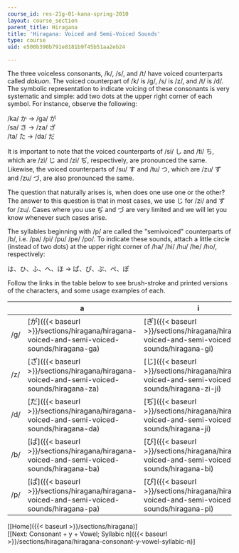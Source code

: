 ```yaml
---
course_id: res-21g-01-kana-spring-2010
layout: course_section
parent_title: Hiragana
title: 'Hiragana: Voiced and Semi-Voiced Sounds'
type: course
uid: e500b390b791e8181b9f45b51aa2eb24

---
```


The three voiceless consonants, /k/, /s/, and /t/ have voiced counterparts called _dakuon_. The voiced counterpart of /k/ is /g/, /s/ is /z/, and /t/ is /d/. The symbolic representation to indicate voicing of these consonants is very systematic and simple: add two dots at the upper right corner of each symbol. For instance, observe the following:

/ka/ か → /ga/ が  
/sa/ さ → /za/ ざ  
/ta/ た → /da/ だ

It is important to note that the voiced counterparts of /si/ し and /ti/ ち, which are /zi/ じ and /zi/ ぢ, respectively, are pronounced the same. Likewise, the voiced counterparts of /su/ す and /tu/ つ, which are /zu/ ず and /zu/ づ, are also pronounced the same.

The question that naturally arises is, when does one use one or the other? The answer to this question is that in most cases, we use じ for /zi/ and ず for /zu/. Cases where you use ぢ and づ are very limited and we will let you know whenever such cases arise.

The syllables beginning with /p/ are called the "semivoiced" counterparts of /b/, i.e. /pa/ /pi/ /pu/ /pe/ /po/. To indicate these sounds, attach a little circle (instead of two dots) at the upper right corner of /ha/ /hi/ /hu/ /he/ /ho/, respectively:

は、ひ、ふ、へ、ほ → ぱ、ぴ、ぷ、ぺ、ぽ

Follow the links in the table below to see brush-stroke and printed versions of the characters, and some usage examples of each.

| &nbsp; | a | i | u | e | o |
| --- | --- | --- | --- | --- | --- |
| /g/ | [が]({{< baseurl >}}/sections/hiragana/hiragana-voiced-and-semi-voiced-sounds/hiragana-ga) | [ぎ]({{< baseurl >}}/sections/hiragana/hiragana-voiced-and-semi-voiced-sounds/hiragana-gi) | [ぐ]({{< baseurl >}}/sections/hiragana/hiragana-voiced-and-semi-voiced-sounds/hiragana-gu) | [げ]({{< baseurl >}}/sections/hiragana/hiragana-voiced-and-semi-voiced-sounds/hiragana-ge) | [ご]({{< baseurl >}}/sections/hiragana/hiragana-voiced-and-semi-voiced-sounds/hiragana-go) |
| /z/ | [ざ]({{< baseurl >}}/sections/hiragana/hiragana-voiced-and-semi-voiced-sounds/hiragana-za) | [じ]({{< baseurl >}}/sections/hiragana/hiragana-voiced-and-semi-voiced-sounds/hiragana-zi-ji) | [ず]({{< baseurl >}}/sections/hiragana/hiragana-voiced-and-semi-voiced-sounds/hiragana-zu) | [ぜ]({{< baseurl >}}/sections/hiragana/hiragana-voiced-and-semi-voiced-sounds/hiragana-ze) | [ぞ]({{< baseurl >}}/sections/hiragana/hiragana-voiced-and-semi-voiced-sounds/hiragana-zo) |
| /d/ | [だ]({{< baseurl >}}/sections/hiragana/hiragana-voiced-and-semi-voiced-sounds/hiragana-da) | [ぢ]({{< baseurl >}}/sections/hiragana/hiragana-voiced-and-semi-voiced-sounds/hiragana-ji) | [づ]({{< baseurl >}}/sections/hiragana/hiragana-voiced-and-semi-voiced-sounds/hiragana-zu-1) | [で]({{< baseurl >}}/sections/hiragana/hiragana-voiced-and-semi-voiced-sounds/hiragana-da) | [ど]({{< baseurl >}}/sections/hiragana/hiragana-voiced-and-semi-voiced-sounds/hiragana-do) |
| /b/ | [ば]({{< baseurl >}}/sections/hiragana/hiragana-voiced-and-semi-voiced-sounds/hiragana-ba) | [び]({{< baseurl >}}/sections/hiragana/hiragana-voiced-and-semi-voiced-sounds/hiragana-bi) | [ぶ]({{< baseurl >}}/sections/hiragana/hiragana-voiced-and-semi-voiced-sounds/hiragana-bu) | [べ]({{< baseurl >}}/sections/hiragana/hiragana-voiced-and-semi-voiced-sounds/hiragana-be) | [ぼ]({{< baseurl >}}/sections/hiragana/hiragana-voiced-and-semi-voiced-sounds/hiragana-bo) |
| /p/ | [ぱ]({{< baseurl >}}/sections/hiragana/hiragana-voiced-and-semi-voiced-sounds/hiragana-pa) | [ぴ]({{< baseurl >}}/sections/hiragana/hiragana-voiced-and-semi-voiced-sounds/hiragana-pi) | [ぷ]({{< baseurl >}}/sections/hiragana/hiragana-voiced-and-semi-voiced-sounds/hiragana-pu) | [ぺ]({{< baseurl >}}/sections/hiragana/hiragana-voiced-and-semi-voiced-sounds/hiragana-pe) | [ぽ]({{< baseurl >}}/sections/hiragana/hiragana-voiced-and-semi-voiced-sounds/hiragana-po) 

  
\[[Home]({{< baseurl >}}/sections/hiragana)\]  
\[[Next: Consonant + y + Vowel; Syllabic n]({{< baseurl >}}/sections/hiragana/hiragana-consonant-y-vowel-syllabic-n)\]
